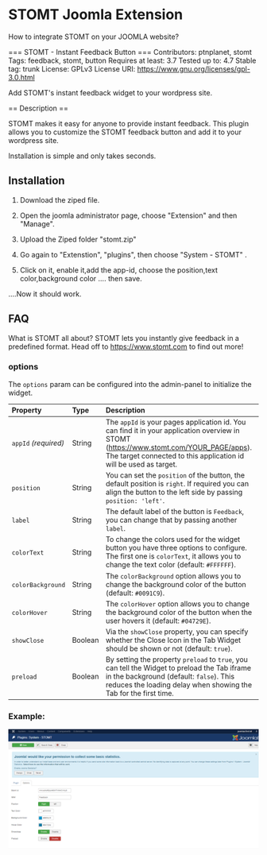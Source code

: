 # STOMT Joomla Extension

How to integrate STOMT on your JOOMLA website?

=== STOMT - Instant Feedback Button ===
Contributors: ptnplanet, stomt
Tags: feedback, stomt, button
Requires at least: 3.7
Tested up to: 4.7
Stable tag: trunk
License: GPLv3
License URI: https://www.gnu.org/licenses/gpl-3.0.html

Add STOMT's instant feedback widget to your wordpress site.

== Description ==

STOMT makes it easy for anyone to provide instant feedback. This plugin allows you to customize the STOMT feedback button and add it to your wordpress site.

Installation is simple and only takes seconds.


## Installation

1. Download the ziped file.


3. Open the joomla administrator page, choose "Extension" and then "Manage".

4. Upload the Ziped folder "stomt.zip" 

5. Go again to "Extenstion", "plugins", then choose "System - STOMT" .

6. Click on it, enable it,add the app-id, choose the position,text color,background color .... then save.

....Now it should work.


## FAQ
What is STOMT all about?
STOMT lets you instantly give feedback in a predefined format. Head off to https://www.stomt.com to find out more!

### options
The `options` param can be configured into the admin-panel to initialize the widget.

| Property | Type | Description |
| :--- | :--- | :--- |
| `appId` _(required)_ | String | The `appId` is your pages application id. You can find it in your application overview in STOMT (https://www.stomt.com/YOUR_PAGE/apps). The target connected to this application id will be used as target. |
| `position` | String | You can set the `position` of the button, the default position is `right`. If required you can align the button to the left side by passing `position: 'left'`. |
| `label` | String | The default label of the button is `Feedback`, you can change that by passing another `label`. |
| `colorText` | String | To change the colors used for the widget button you have three options to configure. The first one is `colorText`, it allows you to change the text color (default: `#FFFFFF`). |
| `colorBackground` | String | The `colorBackground` option allows you to change the background color of the button (default: `#0091C9`). |
| `colorHover` | String | The `colorHover` option allows you to change the background color of the button when the user hovers it (default: `#04729E`). |
| `showClose` | Boolean | Via the `showClose` property, you can specify whether the Close Icon in the Tab Widget should be shown or not (default: `true`). |
| `preload` | Boolean | By setting the property `preload` to `true`, you can tell the Widget to preload the Tab iframe in the background (default: `false`). This reduces the loading delay when showing the Tab for the first time. |

### Example:
<img alt="Easy Integration" align="right" width="1080" src="panel.PNG"/>

